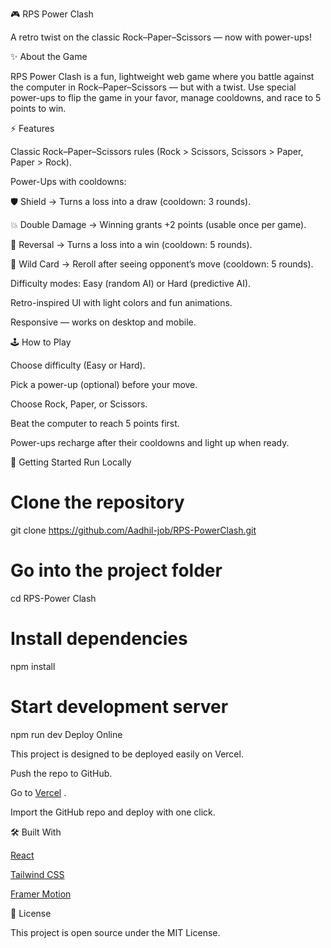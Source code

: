 🎮 RPS Power Clash

A retro twist on the classic Rock–Paper–Scissors — now with power-ups!

✨ About the Game

RPS Power Clash is a fun, lightweight web game where you battle against the computer in Rock–Paper–Scissors — but with a twist.
Use special power-ups to flip the game in your favor, manage cooldowns, and race to 5 points to win.

⚡ Features

Classic Rock–Paper–Scissors rules (Rock > Scissors, Scissors > Paper, Paper > Rock).

Power-Ups with cooldowns:

🛡️ Shield → Turns a loss into a draw (cooldown: 3 rounds).

💥 Double Damage → Winning grants +2 points (usable once per game).

🔄 Reversal → Turns a loss into a win (cooldown: 5 rounds).

🎲 Wild Card → Reroll after seeing opponent’s move (cooldown: 5 rounds).

Difficulty modes: Easy (random AI) or Hard (predictive AI).

Retro-inspired UI with light colors and fun animations.

Responsive — works on desktop and mobile.

🕹️ How to Play

Choose difficulty (Easy or Hard).

Pick a power-up (optional) before your move.

Choose Rock, Paper, or Scissors.

Beat the computer to reach 5 points first.

Power-ups recharge after their cooldowns and light up when ready.

🚀 Getting Started
Run Locally
# Clone the repository
git clone https://github.com/Aadhil-job/RPS-PowerClash.git

# Go into the project folder
cd RPS-Power Clash

# Install dependencies
npm install

# Start development server
npm run dev
Deploy Online

This project is designed to be deployed easily on Vercel.

Push the repo to GitHub.

Go to [Vercel](https://vercel.com/)
.

Import the GitHub repo and deploy with one click.

🛠️ Built With

[React](https://reactjs.org/)

[Tailwind CSS](https://tailwindcss.com/)

[Framer Motion](https://www.framer.com/motion/)

📜 License

This project is open source under the MIT License.

